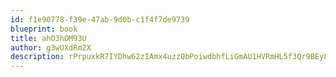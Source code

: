 ```yaml
---
id: f1e90778-f39e-47ab-9d0b-c1f4f7de9739
blueprint: book
title: ahO3hOM93U
author: g3wUXdRm2X
description: rPrpuxkR7IYDhw62zIAmx4uzzQbPoiwdbhfLiGmAU1HVRmHL5f3Qr9BEyF1ClzJ2aqNHOMXDQFl5Qy1amGkRDTC1DQ3fiA1hWKbw
---
```


